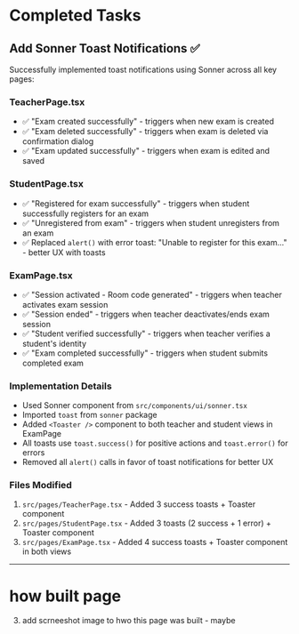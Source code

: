 # Completed Tasks

## Add Sonner Toast Notifications ✅

Successfully implemented toast notifications using Sonner across all key pages:

### TeacherPage.tsx
- ✅ "Exam created successfully" - triggers when new exam is created
- ✅ "Exam deleted successfully" - triggers when exam is deleted via confirmation dialog
- ✅ "Exam updated successfully" - triggers when exam is edited and saved

### StudentPage.tsx
- ✅ "Registered for exam successfully" - triggers when student successfully registers for an exam
- ✅ "Unregistered from exam" - triggers when student unregisters from an exam
- ✅ Replaced `alert()` with error toast: "Unable to register for this exam..." - better UX with toasts

### ExamPage.tsx
- ✅ "Session activated - Room code generated" - triggers when teacher activates exam session
- ✅ "Session ended" - triggers when teacher deactivates/ends exam session
- ✅ "Student verified successfully" - triggers when teacher verifies a student's identity
- ✅ "Exam completed successfully" - triggers when student submits completed exam

### Implementation Details
- Used Sonner component from `src/components/ui/sonner.tsx`
- Imported `toast` from `sonner` package
- Added `<Toaster />` component to both teacher and student views in ExamPage
- All toasts use `toast.success()` for positive actions and `toast.error()` for errors
- Removed all `alert()` calls in favor of toast notifications for better UX

### Files Modified
1. `src/pages/TeacherPage.tsx` - Added 3 success toasts + Toaster component
2. `src/pages/StudentPage.tsx` - Added 3 toasts (2 success + 1 error) + Toaster component
3. `src/pages/ExamPage.tsx` - Added 4 success toasts + Toaster component in both views

---

# how  built page
3. add scrneeshot image to hwo this page was built - maybe